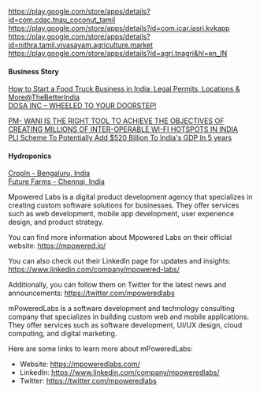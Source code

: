 
https://play.google.com/store/apps/details?id=com.cdac.tnau_coconut_tamil  
https://play.google.com/store/apps/details?id=com.icar.iasri.kvkapp  
https://play.google.com/store/apps/details?id=nithra.tamil.vivasayam.agriculture.market  
https://play.google.com/store/apps/details?id=agri.tnagri&hl=en_IN  

#### Business Story
[How to Start a Food Truck Business in India: Legal Permits, Locations & More@TheBetterIndia](https://www.thebetterindia.com/243328/how-to-start-food-truck-license-permits-vehicle-cuisine-business-profits-india-gop94/)  
[DOSA INC – WHEELED TO YOUR DOORSTEP!](http://www.dosainc.in/)  

[PM- WANI IS THE RIGHT TOOL TO ACHIEVE THE OBJECTIVES OF CREATING MILLIONS OF INTER-OPERABLE WI-FI HOTSPOTS IN INDIA](https://www.firstpost.com/tech/news-analysis/pm-wani-is-the-right-tool-to-achieve-the-objectives-of-creating-millions-of-inter-operable-wi-fi-hotspots-in-india-consumer-voice-advisor-9122981.html)  
[PLI Scheme To Potentially Add $520 Billion To India's GDP In 5 years](https://swarajyamag.com/insta/pli-scheme-to-potentially-add-520-billion-to-gdp-in-5-years-report)  

#### Hydroponics
[CropIn - Bengaluru, India](https://www.cropin.com/)  
[Future Farms - Chennai, India](https://www.business.futurefarms.in/)  


Mpowered Labs is a digital product development agency that specializes in creating custom software solutions for businesses. They offer services such as web development, mobile app development, user experience design, and product strategy.

You can find more information about Mpowered Labs on their official website: https://mpowered.io/

You can also check out their LinkedIn page for updates and insights: https://www.linkedin.com/company/mpowered-labs/

Additionally, you can follow them on Twitter for the latest news and announcements: https://twitter.com/mpoweredlabs


mPoweredLabs is a software development and technology consulting company that specializes in building custom web and mobile applications. They offer services such as software development, UI/UX design, cloud computing, and digital marketing.

Here are some links to learn more about mPoweredLabs:

* Website: https://mpoweredlabs.com/  
* LinkedIn: https://www.linkedin.com/company/mpoweredlabs/
* Twitter: https://twitter.com/mpoweredlabs
